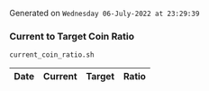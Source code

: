 Generated on `Wednesday 06-July-2022 at 23:29:39`

### Current to Target Coin Ratio
`current_coin_ratio.sh`

Date|Current|Target|Ratio
---|---|---|---
